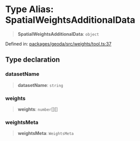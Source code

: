 # Type Alias: SpatialWeightsAdditionalData

> **SpatialWeightsAdditionalData**: `object`

Defined in: [packages/geoda/src/weights/tool.ts:37](https://github.com/GeoDaCenter/openassistant/blob/2c7e2a603db0fcbd6603996e5ea15006191c5f7f/packages/geoda/src/weights/tool.ts#L37)

## Type declaration

### datasetName

> **datasetName**: `string`

### weights

> **weights**: `number`[][]

### weightsMeta

> **weightsMeta**: `WeightsMeta`
